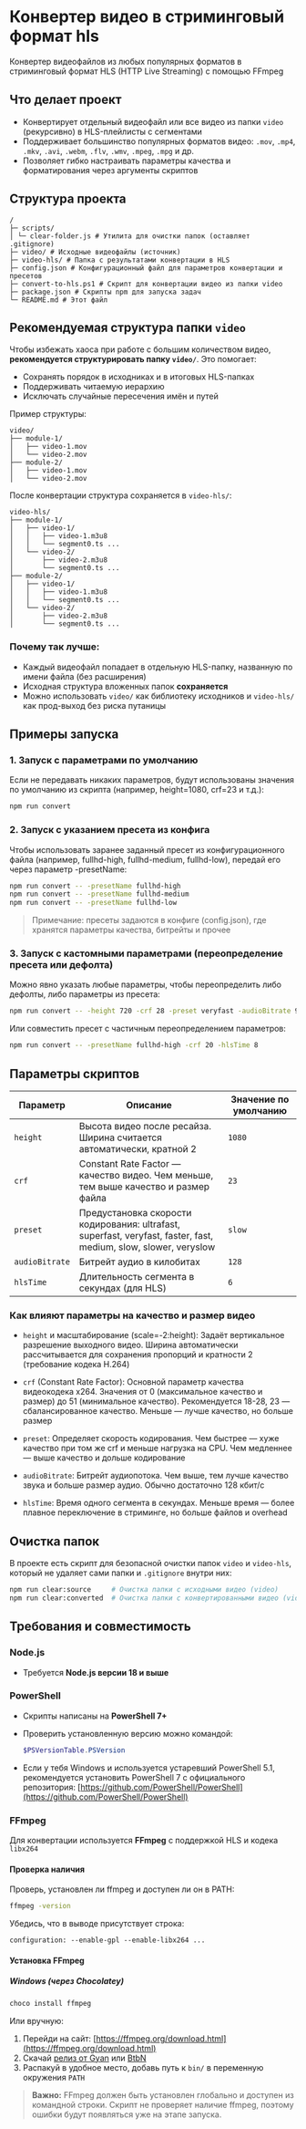 # Конвертер видео в стриминговый формат hls

Конвертер видеофайлов из любых популярных форматов в стриминговый формат HLS (HTTP Live Streaming) с помощью FFmpeg

## Что делает проект

- Конвертирует отдельный видеофайл или все видео из папки `video` (рекурсивно) в HLS-плейлисты с сегментами
- Поддерживает большинство популярных форматов видео: `.mov`, `.mp4`, `.mkv`, `.avi`, `.webm`, `.flv`, `.wmv`, `.mpeg`, `.mpg` и др.
- Позволяет гибко настраивать параметры качества и форматирования через аргументы скриптов

## Структура проекта

```
/
├─ scripts/
│ └─ clear-folder.js # Утилита для очистки папок (оставляет .gitignore)
├─ video/ # Исходные видеофайлы (источник)
├─ video-hls/ # Папка с результатами конвертации в HLS
├─ config.json # Конфигурационный файл для параметров конвертации и пресетов
├─ convert-to-hls.ps1 # Скрипт для конвертации видео из папки video
├─ package.json # Скрипты npm для запуска задач
└─ README.md # Этот файл
```

## Рекомендуемая структура папки `video`

Чтобы избежать хаоса при работе с большим количеством видео, **рекомендуется структурировать папку `video/`**. Это помогает:

* Сохранять порядок в исходниках и в итоговых HLS-папках
* Поддерживать читаемую иерархию
* Исключать случайные пересечения имён и путей

Пример структуры:

```
video/
├── module-1/
│   ├── video-1.mov
│   └── video-2.mov
├── module-2/
│   ├── video-1.mov
│   └── video-2.mov
```

После конвертации структура сохраняется в `video-hls/`:

```
video-hls/
├── module-1/
│   ├── video-1/
│   │   ├── video-1.m3u8
│   │   └── segment0.ts ...
│   └── video-2/
│       ├── video-2.m3u8
│       └── segment0.ts ...
├── module-2/
│   ├── video-1/
│   │   ├── video-1.m3u8
│   │   └── segment0.ts ...
│   └── video-2/
│       ├── video-2.m3u8
│       └── segment0.ts ...
```

### Почему так лучше:

* Каждый видеофайл попадает в отдельную HLS-папку, названную по имени файла (без расширения)
* Исходная структура вложенных папок **сохраняется**
* Можно использовать `video/` как библиотеку исходников и `video-hls/` как прод-выход без риска путаницы

## Примеры запуска

### 1. Запуск с параметрами по умолчанию
Если не передавать никаких параметров, будут использованы значения по умолчанию из скрипта (например, height=1080, crf=23 и т.д.):

```bash
npm run convert
```

### 2. Запуск с указанием пресета из конфига
Чтобы использовать заранее заданный пресет из конфигурационного файла (например, fullhd-high, fullhd-medium, fullhd-low), передай его через параметр -presetName:

```bash
npm run convert -- -presetName fullhd-high
npm run convert -- -presetName fullhd-medium
npm run convert -- -presetName fullhd-low
```

> Примечание: пресеты задаются в конфиге (config.json), где хранятся параметры качества, битрейты и прочее

### 3. Запуск с кастомными параметрами (переопределение пресета или дефолта)
Можно явно указать любые параметры, чтобы переопределить либо дефолты, либо параметры из пресета:

```bash
npm run convert -- -height 720 -crf 28 -preset veryfast -audioBitrate 96 -hlsTime 4
```

Или совместить пресет с частичным переопределением параметров:

```bash
npm run convert -- -presetName fullhd-high -crf 20 -hlsTime 8
```

## Параметры скриптов
| Параметр       | Описание                                                                                                         | Значение по умолчанию           |
| -------------- | ---------------------------------------------------------------------------------------------------------------- | ------------------------------- |
| `height`       | Высота видео после ресайза. Ширина считается автоматически, кратной 2                                            | `1080`                          |
| `crf`          | Constant Rate Factor — качество видео. Чем меньше, тем выше качество и размер файла                              | `23`                            |
| `preset`       | Предустановка скорости кодирования: ultrafast, superfast, veryfast, faster, fast, medium, slow, slower, veryslow | `slow`                          |
| `audioBitrate` | Битрейт аудио в килобитах                                                                                        | `128`                           |
| `hlsTime`      | Длительность сегмента в секундах (для HLS)                                                                       | `6`                             |

### Как влияют параметры на качество и размер видео
- `height` и масштабирование (scale=-2:height):
  Задаёт вертикальное разрешение выходного видео. Ширина автоматически рассчитывается для сохранения пропорций и кратности 2 (требование кодека H.264)

- `crf` (Constant Rate Factor):
  Основной параметр качества видеокодека x264. Значения от 0 (максимальное качество и размер) до 51 (минимальное качество). Рекомендуется 18-28, 23 — сбалансированное качество. Меньше — лучше качество, но больше размер

- `preset`:
  Определяет скорость кодирования. Чем быстрее — хуже качество при том же crf и меньше нагрузка на CPU. Чем медленнее — выше качество и дольше кодирование

- `audioBitrate`:
  Битрейт аудиопотока. Чем выше, тем лучше качество звука и больше размер аудио. Обычно достаточно 128 кбит/с

- `hlsTime`:
  Время одного сегмента в секундах. Меньше время — более плавное переключение в стриминге, но больше файлов и overhead

## Очистка папок
В проекте есть скрипт для безопасной очистки папок `video` и `video-hls`, который не удаляет сами папки и `.gitignore` внутри них:

```bash
npm run clear:source     # Очистка папки с исходными видео (video)
npm run clear:converted  # Очистка папки с конвертированными видео (video-hls)
```

## Требования и совместимость

### Node.js

* Требуется **Node.js версии 18 и выше**

### PowerShell

* Скрипты написаны на **PowerShell 7+**

* Проверить установленную версию можно командой:

  ```powershell
  $PSVersionTable.PSVersion
  ```

* Если у тебя Windows и используется устаревший PowerShell 5.1, рекомендуется установить PowerShell 7 с официального репозитория: [https://github.com/PowerShell/PowerShell](https://github.com/PowerShell/PowerShell)

### FFmpeg

Для конвертации используется **FFmpeg** с поддержкой HLS и кодека `libx264`

#### Проверка наличия

Проверь, установлен ли ffmpeg и доступен ли он в PATH:

```bash
ffmpeg -version
```

Убедись, что в выводе присутствует строка:

```
configuration: --enable-gpl --enable-libx264 ...
```

#### Установка FFmpeg

##### Windows (через Chocolatey)

```powershell
choco install ffmpeg
```

Или вручную:

1. Перейди на сайт: [https://ffmpeg.org/download.html](https://ffmpeg.org/download.html)
2. Скачай [релиз от Gyan](https://www.gyan.dev/ffmpeg/builds/) или [BtbN](https://github.com/BtbN/FFmpeg-Builds/releases)
3. Распакуй в удобное место, добавь путь к `bin/` в переменную окружения `PATH`

> **Важно:** FFmpeg должен быть установлен глобально и доступен из командной строки. Скрипт не проверяет наличие ffmpeg, поэтому ошибки будут появляться уже на этапе запуска.